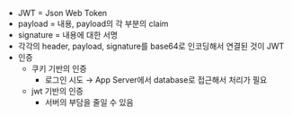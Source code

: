 - JWT = Json Web Token
- payload = 내용, payload의 각 부분의 claim
- signature = 내용에 대한 서명
- 각각의 header, payload, signature를 base64로 인코딩해서 연결된 것이 JWT
- 인증
  - 쿠키 기반의 인증
    - 로그인 시도 → App Server에서 database로 접근해서 처리가 필요
  - jwt 기반의 인증
    - 서버의 부담을 줄일 수 있음
